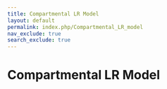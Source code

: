 ```yaml
---
title: Compartmental LR Model
layout: default
permalink: index.php/Compartmental_LR_model
nav_exclude: true
search_exclude: true
---
```


# Compartmental LR Model